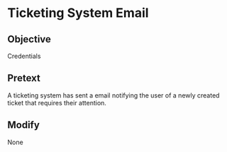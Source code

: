 # Ticketing System Email

## Objective
Credentials

## Pretext
A ticketing system has sent a email notifying the user of a newly created ticket
that requires their attention.

## Modify
None
